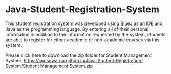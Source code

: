 # Java-Student-Registration-System
This student registration system was developed using BlueJ as an IDE and Java as the programming language. By entering all of their personal information in addition to the information requested by the system, students are able to register for either academic or non-academic courses via this system. 

Please click here to download the zip folder for Student Management System: https://iamsuwarna.github.io/Java-Student-Registration-System/Student Management System.zip
